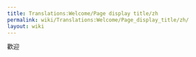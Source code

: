 ```yaml
---
title: Translations:Welcome/Page display title/zh
permalink: wiki/Translations:Welcome/Page_display_title/zh/
layout: wiki
---
```


歡迎
